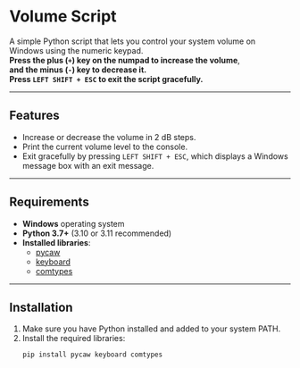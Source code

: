 # Volume Script

A simple Python script that lets you control your system volume on Windows using the numeric keypad.<br>
**Press the plus (`+`) key on the numpad to increase the volume**,<br>
**and the minus (`-`) key to decrease it.** <br> 
**Press `LEFT SHIFT + ESC` to exit the script gracefully.**

-------

## Features

- Increase or decrease the volume in 2 dB steps.
- Print the current volume level to the console.
- Exit gracefully by pressing `LEFT SHIFT + ESC`, which displays a Windows message box with an exit message.

-------

## Requirements

- **Windows** operating system
- **Python 3.7+** (3.10 or 3.11 recommended)
- **Installed libraries**:
  - [pycaw](https://github.com/AndreMiras/pycaw)
  - [keyboard](https://github.com/boppreh/keyboard)
  - [comtypes](https://pypi.org/project/comtypes/)

-------

## Installation

1. Make sure you have Python installed and added to your system PATH.
2. Install the required libraries:
   ```bash
   pip install pycaw keyboard comtypes
